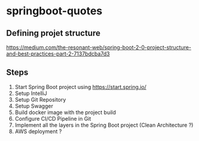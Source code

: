 # springboot-quotes

## Defining projet structure

https://medium.com/the-resonant-web/spring-boot-2-0-project-structure-and-best-practices-part-2-7137bdcba7d3

## Steps

1. Start Spring Boot project using https://start.spring.io/
2. Setup IntelliJ
3. Setup Git Repository
4. Setup Swagger
5. Build docker image with the project build
6. Configure CI/CD Pipeline in Git
7. Implement all the layers in the Spring Boot project (Clean Architecture ?)
8. AWS deployment ?
